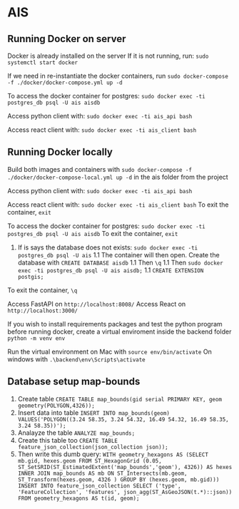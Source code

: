# AIS

## Running Docker on server
Docker is already installed on the server
If it is not running, run: ```sudo systemctl start docker```

If we need in re-instantiate the docker containers, run 
```sudo docker-compose -f ./docker/docker-compose.yml up -d```

To access the docker container for postgres:
```sudo docker exec -ti postgres_db psql -U ais aisdb```

Access python client with: 
```sudo docker exec -ti ais_api bash```

Access react client with: 
```sudo docker exec -ti ais_client bash```

## Running Docker locally
Build both images and containers with ```sudo docker-compose -f ./docker/docker-compose-local.yml up -d``` in the ais folder from the project

Access python client with: 
```sudo docker exec -ti ais_api bash```

Access react client with: 
```sudo docker exec -ti ais_client bash```
To exit the container, ```exit```

To access the docker container for postgres:
```sudo docker exec -ti postgres_db psql -U ais aisdb```
To exit the container, ```exit```

1. If is says the database does not exists:
```sudo docker exec -ti postgres_db psql -U ais```
1.1 The container will then open. Create the database with ```CREATE DATABASE aisdb```
1.1 Then ```\q```
1.1 Then ```sudo docker exec -ti postgres_db psql -U ais aisdb;```
1.1 ```CREATE EXTENSION postgis;```

To exit the container, ```\q```

Access FastAPI on ```http://localhost:8008/```
Access React on ```http://localhost:3000/```

If you wish to install requirements packages and test the python program before running docker, create a virtual enviroment inside the backend folder
```python -m venv env```

Run the virtual environment on Mac with 
```source env/bin/activate```
On windows with ```.\backend\env\Scripts\activate```

## Database setup map-bounds
1. Create table ```CREATE TABLE map_bounds(gid serial PRIMARY KEY, geom geometry(POLYGON,4326));```
1. Insert data into table 
```INSERT INTO map_bounds(geom) VALUES('POLYGON((3.24 58.35, 3.24 54.32, 16.49 54.32, 16.49 58.35, 3.24 58.35))');```
1. Analayze the table ```ANALYZE map_bounds;```
1. Create this table too ```CREATE TABLE feature_json_collection(json_collection json));```
1. Then write this dumb query: ```WITH geometry_hexagons AS (SELECT mb.gid, hexes.geom FROM ST_HexagonGrid (0.05, ST_SetSRID(ST_EstimatedExtent('map_bounds','geom'), 4326)) AS hexes INNER JOIN map_bounds AS mb ON ST_Intersects(mb.geom, ST_Transform(hexes.geom, 4326 ) GROUP BY (hexes.geom, mb.gid))) INSERT INTO feature_json_collection SELECT ('type', 'FeatureCollection', 'features', json_agg(ST_AsGeoJSON(t.*)::json)) FROM geometry_hexagons AS t(id, geom);```